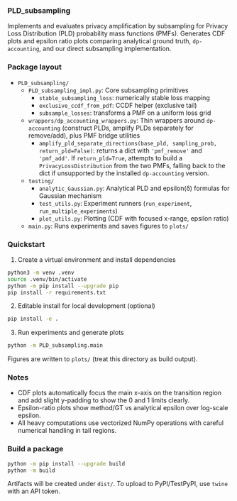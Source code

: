 ### PLD_subsampling

Implements and evaluates privacy amplification by subsampling for Privacy Loss Distribution (PLD) probability mass functions (PMFs). Generates CDF plots and epsilon ratio plots comparing analytical ground truth, `dp-accounting`, and our direct subsampling implementation.

### Package layout

- `PLD_subsampling/`
  - `PLD_subsampling_impl.py`: Core subsampling primitives
    - `stable_subsampling_loss`: numerically stable loss mapping
    - `exclusive_ccdf_from_pdf`: CCDF helper (exclusive tail)
    - `subsample_losses`: transforms a PMF on a uniform loss grid
  - `wrappers/dp_accounting_wrappers.py`: Thin wrappers around `dp-accounting` (construct PLDs, amplify PLDs separately for remove/add), plus PMF bridge utilities
    - `amplify_pld_separate_directions(base_pld, sampling_prob, return_pld=False)`: returns a dict with `'pmf_remove'` and `'pmf_add'`. If `return_pld=True`, attempts to build a `PrivacyLossDistribution` from the two PMFs, falling back to the dict if unsupported by the installed `dp-accounting` version.
  - `testing/`
    - `analytic_Gaussian.py`: Analytical PLD and epsilon(δ) formulas for Gaussian mechanism
    - `test_utils.py`: Experiment runners (`run_experiment`, `run_multiple_experiments`)
    - `plot_utils.py`: Plotting (CDF with focused x-range, epsilon ratio)
  - `main.py`: Runs experiments and saves figures to `plots/`

### Quickstart

1) Create a virtual environment and install dependencies

```bash
python3 -m venv .venv
source .venv/bin/activate
python -m pip install --upgrade pip
pip install -r requirements.txt
```

2) Editable install for local development (optional)

```bash
pip install -e .
```

3) Run experiments and generate plots

```bash
python -m PLD_subsampling.main
```

Figures are written to `plots/` (treat this directory as build output).

### Notes

- CDF plots automatically focus the main x-axis on the transition region and add slight y-padding to show the 0 and 1 limits clearly.
- Epsilon-ratio plots show method/GT vs analytical epsilon over log-scale epsilon.
- All heavy computations use vectorized NumPy operations with careful numerical handling in tail regions.

### Build a package

```bash
python -m pip install --upgrade build
python -m build
```

Artifacts will be created under `dist/`. To upload to PyPI/TestPyPI, use `twine` with an API token.